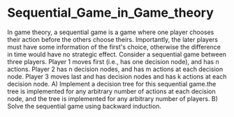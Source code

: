 # Sequential_Game_in_Game_theory
In game theory, a sequential game is a game where one player chooses their action before the others choose theirs. Importantly, the later players must have some information of the first's choice, otherwise the difference in time would have no strategic effect.
Consider a sequential game between three players. Player 1 moves first (i.e., has one decision 
node), and has n actions. Player 2 has n decision nodes, and has m  actions at each 
decision node. Player 3 moves last and has decision nodes and has k  actions at each 
decision node.
A) Implement a decision tree for this sequential game.the tree is implemented for any arbitrary number of actions at each decision node, and the tree is implemented for any arbitrary number of players.
B) Solve the sequential game using backward induction.
